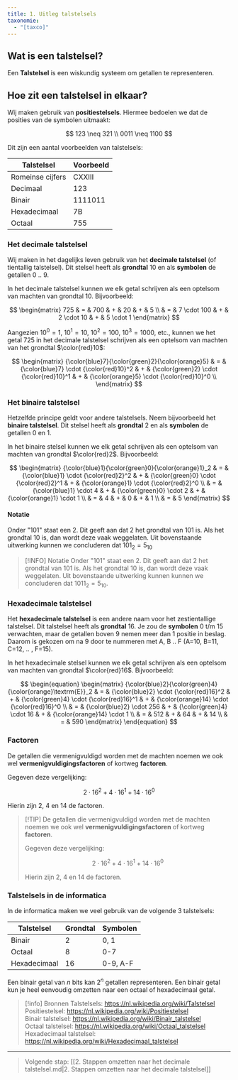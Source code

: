 ```yaml
---
title: 1. Uitleg talstelsels
taxonomie:
  - "[taxco]"
---
```


## Wat is een talstelsel?

Een **Talstelsel** is een wiskundig systeem om getallen te
representeren.

## Hoe zit een talstelsel in elkaar?

Wij maken gebruik van **positiestelsels**. Hiermee bedoelen we dat
de posities van de symbolen uitmaakt:

$$
123 \neq 321 \\
0011 \neq 1100
$$

Dit zijn een aantal voorbeelden van talstelsels:

| Talstelsel | Voorbeeld |
| -- | -- |
| Romeinse cijfers | CXXIII |
| Decimaal | 123 |
| Binair | 1111011 |
| Hexadecimaal | 7B |
| Octaal | 755 |

### Het decimale talstelsel

Wij maken in het dagelijks leven gebruik van het **decimale 
talstelsel** (of tientallig talstelsel). Dit stelsel heeft als
**grondtal** 10 en als **symbolen** de getallen 0 .. 9.

In het decimale talstelsel kunnen we elk getal schrijven als een optelsom
van machten van grondtal 10. Bijvoorbeeld:

$$
\begin{matrix}
725 & = & 700 & + & 20 & + & 5 \\
 & = & 7 \cdot 100 & + & 2 \cdot 10 & + & 5 \cdot 1
\end{matrix}
$$

Aangezien $10^0=1$, $10^1=10$, $10^2=100$, $10^3=1000$, etc., kunnen
we het getal 725 in het decimale talstelsel schrijven als een optelsom
van machten van het grondtal $\color{red}10$:

$$
\begin{matrix}
{\color{blue}7}{\color{green}2}{\color{orange}5} & = &
   {\color{blue}7} \cdot {\color{red}10}^2 & + &
   {\color{green}2} \cdot {\color{red}10}^1 & + &
   {\color{orange}5} \cdot {\color{red}10}^0 \\
\end{matrix}
$$


### Het binaire talstelsel

Hetzelfde principe geldt voor andere talstelsels. Neem bijvoorbeeld
het **binaire talstelsel**. Dit stelsel heeft als **grondtal** 2
en als **symbolen** de getallen 0 en 1.

In het binaire stelsel kunnen we elk getal schrijven als een optelsom
van machten van grondtal $\color{red}2$. Bijvoorbeeld:

$$
\begin{matrix}
{\color{blue}1}{\color{green}0}{\color{orange}1}_2 & = &
   {\color{blue}1} \cdot {\color{red}2}^2 & + &
   {\color{green}0} \cdot {\color{red}2}^1 & + &
   {\color{orange}1} \cdot {\color{red}2}^0 \\
& = & 
   {\color{blue}1} \cdot 4 & + &
   {\color{green}0} \cdot 2 & + &
   {\color{orange}1} \cdot 1 \\
& = & 4 & + & 0 & + & 1 \\
& = & 5
\end{matrix}
$$

#### Notatie
Onder "101" staat een 2. Dit geeft aan dat 2 het grondtal van 101 is.
Als het grondtal 10 is, dan wordt deze vaak weggelaten. Uit
bovenstaande uitwerking kunnen we concluderen dat $101_2 = 5_{10}$


> [!INFO] Notatie Onder "101" staat een 2. Dit geeft aan dat 2 het
> grondtal van 101 is. Als het grondtal 10 is, dan wordt deze vaak
weggelaten. Uit bovenstaande uitwerking kunnen kunnen we concluderen
dat $1011_2 = 5_{10}$.

### Hexadecimale talstelsel

Het **hexadecimale talstelsel** is een andere naam voor  het
zestientallige talstelsel. Dit talstelsel heeft als **grondtal** 16.
Je zou de **symbolen** 0 t/m 15 verwachten, maar de getallen boven 9
nemen meer dan 1 positie in beslag. Daarom is gekozen om na 9 door te
nummeren met A, B .. F (A=10, B=11, C=12, .. , F=15).

In het hexadecimale stelsel kunnen we elk getal schrijven als een optelsom
van machten van grondtal $\color{red}16$. Bijvoorbeeld:

$$
\begin{equation}
\begin{matrix}
{\color{blue}2}{\color{green}4}{\color{orange}\textrm{E}}_2 & = &
   {\color{blue}2} \cdot {\color{red}16}^2 & + &
   {\color{green}4} \cdot {\color{red}16}^1 & + &
   {\color{orange}14} \cdot {\color{red}16}^0 \\
& = & 
   {\color{blue}2} \cdot 256 & + &
   {\color{green}4} \cdot 16 & + &
   {\color{orange}14} \cdot 1 \\
& = & 512 & + & 64 & + & 14 \\
& = & 590
\end{matrix}
\end{equation}
$$

### Factoren

De getallen die vermenigvuldigd worden met de machten noemen we ook wel **vermenigvuldigingsfactoren** of kortweg **factoren**.

Gegeven deze vergelijking:

$$ 2 \cdot 16^2 + 4 \cdot 16^1 + 14 \cdot 16^0
$$

Hierin zijn 2, 4 en 14 de factoren.

> [!TIP] De getallen die vermenigvuldigd worden met de machten noemen we ook wel **vermenigvuldigingsfactoren** of kortweg **factoren**.
>
> Gegeven deze vergelijking:
>
> $$ 2 \cdot 16^2 + 4 \cdot 16^1 + 14 \cdot 16^0
> $$
>
> Hierin zijn 2, 4 en 14 de factoren.




### Talstelsels in de informatica

In de informatica maken we veel gebruik van de volgende 3 talstelsels:

| Talstelsel | Grondtal | Symbolen |
| -- | -- | -- | 
| Binair | 2 | 0, 1 |
| Octaal | 8 |  0-7 |
| Hexadecimaal | 16 | 0-9, A-F |

Een binair getal van $n$ bits kan $2^n$ getallen representeren. Een
binair getal kun je heel eenvoudig omzetten naar een octaal of
hexadecimaal getal.



> [!info] Bronnen
> Talstelsels: https://nl.wikipedia.org/wiki/Talstelsel \
> Positiestelsel: https://nl.wikipedia.org/wiki/Positiestelsel \
> Binair talstelsel: https://nl.wikipedia.org/wiki/Binair_talstelsel \
> Octaal talstelsel: https://nl.wikipedia.org/wiki/Octaal_talstelsel \
> Hexadecimaal talstelsel: https://nl.wikipedia.org/wiki/Hexadecimaal_talstelsel



---

> Volgende stap: [[2. Stappen omzetten naar het decimale talstelsel.md|2. Stappen omzetten naar het decimale talstelsel]]
